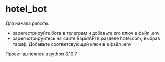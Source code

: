 # hotel_bot
Для начала работы:
- зарегестрируйте бота в телеграм и добавьте его ключ в файл .env
- зарегистрируйтесь на сайте RapidAPI в разделе hotel.com, выбрав тариф. Добавьте соответсвующий ключ в в файл .env

Проект выполнен в python 3.10.7
